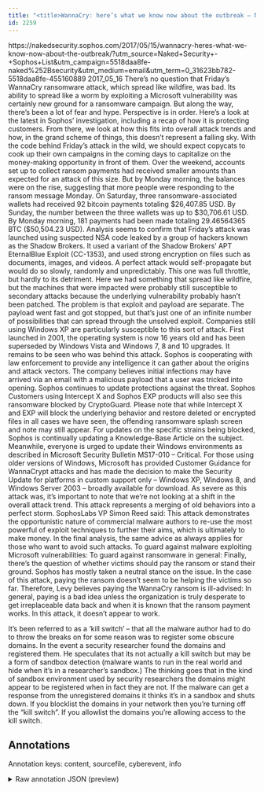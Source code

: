 ```yaml
---
title: "<title>WannaCry: here’s what we know now about the outbreak – Naked Security</title>"
id: 2259
---
```


<title>WannaCry: here’s what we know now about the outbreak – Naked Security</title>
<source> https://nakedsecurity.sophos.com/2017/05/15/wannacry-heres-what-we-know-now-about-the-outbreak/?utm_source=Naked+Security+-+Sophos+List&utm_campaign=5518daa8fe-naked%252Bsecurity&utm_medium=email&utm_term=0_31623bb782-5518daa8fe-455160889 </source>
<date> 2017_05_16 </date>
<text>
There’s no question that Friday’s WannaCry ransomware attack, which spread like wildfire, was bad. Its ability to spread like a worm by exploiting a Microsoft vulnerability was certainly new ground for a ransomware campaign. But along the way, there’s been a lot of fear and hype. Perspective is in order.
Here’s a look at the latest in Sophos’ investigation, including a recap of how it is protecting customers. From there, we look at how this fits into overall attack trends and how, in the grand scheme of things, this doesn’t represent a falling sky.
With the code behind Friday’s attack in the wild, we should expect copycats to cook up their own campaigns in the coming days to capitalize on the money-making opportunity in front of them.
Over the weekend, accounts set up to collect ransom payments had received smaller amounts than expected for an attack of this size. But by Monday morning, the balances were on the rise, suggesting that more people were responding to the ransom message Monday. On Saturday, three ransomware-associated wallets had received 92 bitcoin payments totaling $26,407.85 USD. By Sunday, the number between the three wallets was up to $30,706.61 USD. By Monday morning, 181 payments had been made totaling 29.46564365 BTC ($50,504.23 USD).
Analysis seems to confirm that Friday’s attack was launched using suspected NSA code leaked by a group of hackers known as the Shadow Brokers. It used a variant of the Shadow Brokers’ APT EternalBlue Exploit (CC-1353), and used strong encryption on files such as documents, images, and videos.
A perfect attack would self-propagate but would do so slowly, randomly and unpredictably. This one was full throttle, but hardly to its detriment. Here we had something that spread like wildfire, but the machines that were impacted were probably still susceptible to secondary attacks because the underlying vulnerability probably hasn’t been patched.
The problem is that exploit and payload are separate. The payload went fast and got stopped, but that’s just one of an infinite number of possibilities that can spread through the unsolved exploit.
Companies still using Windows XP are particularly susceptible to this sort of attack. First launched in 2001, the operating system is now 16 years old and has been superseded by Windows Vista and Windows 7, 8 and 10 upgrades.
It remains to be seen who was behind this attack. Sophos is cooperating with law enforcement to provide any intelligence it can gather about the origins and attack vectors. The company believes initial infections may have arrived via an email with a malicious payload that a user was tricked into opening.
Sophos continues to update protections against the threat. Sophos Customers using Intercept X and Sophos EXP products will also see this ransomware blocked by CryptoGuard. Please note that while Intercept X and EXP will block the underlying behavior and restore deleted or encrypted files in all cases we have seen, the offending ransomware splash screen and note may still appear.
For updates on the specific strains being blocked, Sophos is continually updating a Knowledge-Base Article on the subject.
Meanwhile, everyone is urged to update their Windows environments as described in Microsoft Security Bulletin MS17-010 – Critical. For those using older versions of Windows, Microsoft has provided Customer Guidance for WannaCrypt attacks and has made the decision to make the Security Update for platforms in custom support only – Windows XP, Windows 8, and Windows Server 2003 – broadly available for download.
As severe as this attack was, it’s important to note that we’re not looking at a shift in the overall attack trend. This attack represents a merging of old behaviors into a perfect storm. SophosLabs VP Simon Reed said:
This attack demonstrates the opportunistic nature of commercial malware authors to re-use the most powerful of exploit techniques to further their aims, which is ultimately to make money.
In the final analysis, the same advice as always applies for those who want to avoid such attacks.
To guard against malware exploiting Microsoft vulnerabilities:
To guard against ransomware in general:
Finally, there’s the question of whether victims should pay the ransom or stand their ground. Sophos has mostly taken a neutral stance on the issue.
In the case of this attack, paying the ransom doesn’t seem to be helping the victims so far. Therefore, Levy believes paying the WannaCry ransom is ill-advised:
In general, paying is a bad idea unless the organization is truly desperate to get irreplaceable data back and when it is known that the ransom payment works. In this attack, it doesn’t appear to work.

It’s been referred to as a ‘kill switch’ – that all the malware author had to do to throw the breaks on for some reason was to register some obscure domains. In the event a security researcher found the domains and registered them. He speculates that its not actually a kill switch but may be a form of sandbox detection (malware wants to run in the real world and hide when it’s in a researcher’s sandbox.) 
The thinking goes that in the kind of sandbox environment used by security researchers the domains might appear to be registered when in fact they are not. If the malware can get a response from the unregistered domains it thinks it’s in a sandbox and shuts down.
If you blocklist the domains in your network then you’re turning off the “kill switch”. If you allowlist the domains you’re allowing access to the kill switch.
</text>



## Annotations

Annotation keys: content, sourcefile, cyberevent, info

<details>
<summary>Raw annotation JSON (preview)</summary>

```json
{
  "content": "There\u2019s no question that Friday\u2019s WannaCry ransomware attack, which spread like wildfire, was bad. Its ability to spread like a worm by exploiting a Microsoft vulnerability was certainly new ground for a ransomware campaign. But along the way, there\u2019s been a lot of fear and hype. Perspective is in order. Here\u2019s a look at the latest in Sophos\u2019 investigation, including a recap of how it is protecting customers. From there, we look at how this fits into overall attack trends and how, in the grand scheme of things, this doesn\u2019t represent a falling sky. With the code behind Friday\u2019s attack in the wild, we should\u00a0expect copycats to cook up their own campaigns\u00a0in the coming days\u00a0to capitalize on the money-making opportunity in front of them. Over the weekend, accounts set up to collect ransom payments had received smaller amounts than expected for an attack of this size. But by Monday morning, the balances were on the rise, suggesting that more people were responding to the ransom message Monday. On Saturday, three ransomware-associated wallets had received 92 bitcoin payments totaling $26,407.85 USD. By Sunday, the number between the three wallets was up to $30,706.61 USD. By Monday morning, 181 payments had been made totaling 29.46564365 BTC ($50,504.23 USD). Analysis seems to confirm that Friday\u2019s attack was launched using suspected NSA code leaked by a group of hackers known as the Shadow Brokers. It used a variant of the Shadow Brokers\u2019 APT EternalBlue Exploit (CC-1353), and used strong encryption on files such as documents, images, and videos. A perfect attack would self-propagate but would do so slowly, randomly and unpredictably. This one was full throttle, but hardly to its detriment. Here we had something that spread like wildfire, but the machines that were impacted were probably still susceptible to secondary attacks because the underlying vulnerability probably hasn\u2019t been patched. The problem is that exploit and payload are separate. The payload went fast and got stopped, but that\u2019s just one of an infinite number of possibilities that can spread through the unsolved exploit. Companies still using Windows XP are particularly susceptible to this sort of attack. First launched in 2001, the operating system is now 16 years old and has been superseded by Windows Vista and Windows 7, 8 and 10 upgrades. It remains to be seen who was behind this attack. Sophos is cooperating with law enforcement to provide any intelligence it can gather about the origins and attack vectors. The company believes initial infections may have arrived via an email with a malicious payload that a user was tricked into opening. Sophos continues to update protections against the threat. Sophos Customers using Intercept X and Sophos EXP products will also see this ransomware blocked by CryptoGuard. Please note that while Intercept X and EXP will block the underlying behavior and restore deleted or encrypted files in all cases we have seen, the offending ransomware splash screen and note may still appear. For updates on the specific strains being blocked, Sophos is continually updating a Knowledge-Base Article on the subject. Meanwhile, everyone is urged to update their Windows environments as described in\u00a0Microsoft Security Bulletin MS17-010 \u2013 Critical. For those using older versions of Windows, Microsoft has provided\u00a0Customer Guidance for WannaCrypt attacks and has made the decision to make the Security Update for platforms in custom support only \u2013 Windows XP, Windows 8, and Windows Server 2003 \u2013 broadly available for download. As severe as this attack was, it\u2019s important to note that we\u2019re not looking at a shift in the overall attack trend. This attack represents a merging of old behaviors into a perfect storm.\u00a0SophosLabs VP Simon Reed said: This attack demonstrates the opportunistic nature of commercial malware authors to re-u
```
</details>
